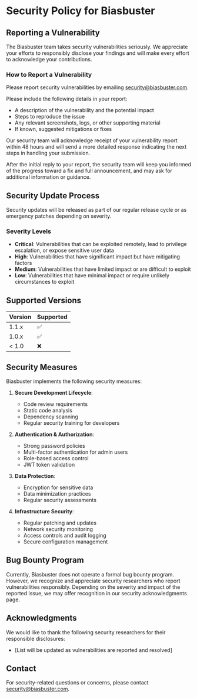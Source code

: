 # Security Policy for Biasbuster

## Reporting a Vulnerability

The Biasbuster team takes security vulnerabilities seriously. We appreciate your efforts to responsibly disclose your findings and will make every effort to acknowledge your contributions.

### How to Report a Vulnerability

Please report security vulnerabilities by emailing security@biasbuster.com.

Please include the following details in your report:

- A description of the vulnerability and the potential impact
- Steps to reproduce the issue
- Any relevant screenshots, logs, or other supporting material
- If known, suggested mitigations or fixes

Our security team will acknowledge receipt of your vulnerability report within 48 hours and will send a more detailed response indicating the next steps in handling your submission.

After the initial reply to your report, the security team will keep you informed of the progress toward a fix and full announcement, and may ask for additional information or guidance.

## Security Update Process

Security updates will be released as part of our regular release cycle or as emergency patches depending on severity.

### Severity Levels

- **Critical**: Vulnerabilities that can be exploited remotely, lead to privilege escalation, or expose sensitive user data
- **High**: Vulnerabilities that have significant impact but have mitigating factors
- **Medium**: Vulnerabilities that have limited impact or are difficult to exploit
- **Low**: Vulnerabilities that have minimal impact or require unlikely circumstances to exploit

## Supported Versions

| Version | Supported          |
| ------- | ------------------ |
| 1.1.x   | :white_check_mark: |
| 1.0.x   | :white_check_mark: |
| < 1.0   | :x:                |

## Security Measures

Biasbuster implements the following security measures:

1. **Secure Development Lifecycle**:
   - Code review requirements
   - Static code analysis
   - Dependency scanning
   - Regular security training for developers

2. **Authentication & Authorization**:
   - Strong password policies
   - Multi-factor authentication for admin users
   - Role-based access control
   - JWT token validation

3. **Data Protection**:
   - Encryption for sensitive data
   - Data minimization practices
   - Regular security assessments

4. **Infrastructure Security**:
   - Regular patching and updates
   - Network security monitoring
   - Access controls and audit logging
   - Secure configuration management

## Bug Bounty Program

Currently, Biasbuster does not operate a formal bug bounty program. However, we recognize and appreciate security researchers who report vulnerabilities responsibly. Depending on the severity and impact of the reported issue, we may offer recognition in our security acknowledgments page.

## Acknowledgments

We would like to thank the following security researchers for their responsible disclosures:

- [List will be updated as vulnerabilities are reported and resolved]

## Contact

For security-related questions or concerns, please contact security@biasbuster.com. 